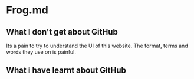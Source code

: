 # Frog.md

## What I don't get about GitHub
Its a pain to try to understand the UI of this website.
The format, terms and words they use on is painful.

## What i have learnt about GitHub



